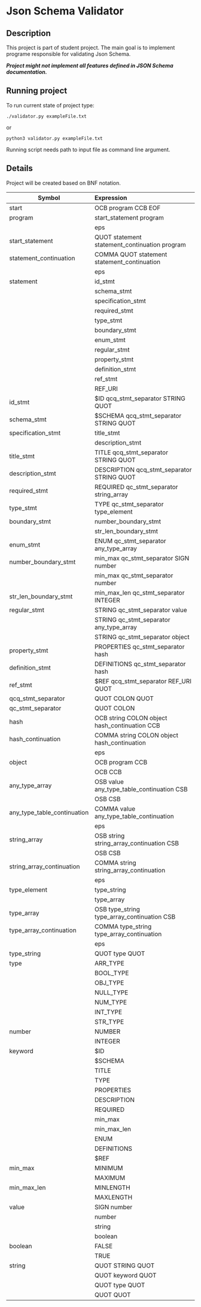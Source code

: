 # Json Schema Validator

## Description

This project is part of student project. The main goal is to implement programe responsible for validating Json Schema.

***Project might not implement all features defined in JSON Schema documentation.***

## Running project

To run current state of project type:

```
./validator.py exampleFile.txt
```

or

```
python3 validator.py exampleFile.txt
```

Running script needs path to input file as command line argument.

## Details

Project will be created based on BNF notation.

| Symbol        | Expression        |
|---------------|:------------------|
| start | OCB program CCB EOF|
| program | start_statement program        |
|         | eps                            |
| start_statement | QUOT statement statement_continuation program |
| statement_continuation  | COMMA QUOT statement statement_continuation  |
|                         | eps                           |
| statement | id_stmt       |
|           | schema_stmt   |
|           | specification_stmt    |
|           | required_stmt |
|           | type_stmt     |
|           | boundary_stmt |
|           | enum_stmt     |
|           | regular_stmt  |
|           | property_stmt |
|           | definition_stmt |
|   | ref_stmt     |
|   | REF_URI    |
|  id_stmt  |   $ID qcq_stmt_separator STRING QUOT |
| schema_stmt | $SCHEMA qcq_stmt_separator STRING QUOT  |
| specification_stmt  | title_stmt  |
|                     | description_stmt  |
| title_stmt |  TITLE qcq_stmt_separator STRING QUOT |
| description_stmt |  DESCRIPTION qcq_stmt_separator STRING QUOT|
| required_stmt | REQUIRED qc_stmt_separator string_array  |
| type_stmt | TYPE qc_stmt_separator type_element |
| boundary_stmt | number_boundary_stmt   |
|               | str_len_boundary_stmt  | 
| enum_stmt | ENUM qc_stmt_separator any_type_array  |
| number_boundary_stmt  | min_max qc_stmt_separator SIGN number |
|                       | min_max qc_stmt_separator number |
| str_len_boundary_stmt | min_max_len qc_stmt_separator INTEGER  |
| regular_stmt  | STRING qc_stmt_separator value           |
|               | STRING qc_stmt_separator any_type_array  |
|               | STRING qc_stmt_separator object          |
| property_stmt | PROPERTIES qc_stmt_separator hash  |
| definition_stmt | DEFINITIONS qc_stmt_separator hash |
| ref_stmt  | $REF qcq_stmt_separator REF_URI QUOT  |
| qcq_stmt_separator  | QUOT COLON QUOT |
| qc_stmt_separator | QUOT COLON  |
| hash |  OCB string COLON object hash_continuation CCB |
| hash_continuation | COMMA string COLON object hash_continuation |
|                   | eps                                         |
| object  | OCB program CCB |
|         | OCB CCB         |
| any_type_array  | OSB value any_type_table_continuation CSB  |
|                 | OSB CSB                                               |
| any_type_table_continuation | COMMA value  any_type_table_continuation |
|                             | eps                                                 |
| string_array  | OSB string  string_array_continuation CSB|
|               | OSB CSB|
| string_array_continuation | COMMA string string_array_continuation |
|                           | eps                                                  |
| type_element |  type_string |
|              |  type_array  |
| type_array  | OSB type_string type_array_continuation CSB |
| type_array_continuation | COMMA type_string type_array_continuation |
|                         | eps                                       |
| type_string | QUOT type QUOT | 
| type  | ARR_TYPE  |
|       | BOOL_TYPE |
|       | OBJ_TYPE  |
|       | NULL_TYPE |
|       | NUM_TYPE  |
|       | INT_TYPE  |
|       | STR_TYPE  |
| number  | NUMBER  |
|         | INTEGER |
| keyword | $ID         |
|         | $SCHEMA     |
|         | TITLE       | 
|         | TYPE        |
|         | PROPERTIES  |
|         | DESCRIPTION |
|         | REQUIRED    | 
|         | min_max     |
|         | min_max_len |
|         | ENUM        |
|         | DEFINITIONS | 
|         | $REF        |
| min_max | MINIMUM |
|         | MAXIMUM |
| min_max_len | MINLENGTH |
|             | MAXLENGTH |
| value | SIGN number           |
|       | number                |
|       | string                |
|       | boolean               |
| boolean | FALSE |
|         | TRUE  |
| string  | QUOT STRING QUOT  | 
|         | QUOT keyword QUOT |
|         | QUOT type QUOT    |
|         | QUOT  QUOT        |





